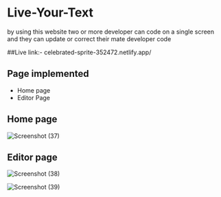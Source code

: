 # Live-Your-Text
by using this website two or more developer can code on a single screen and they can update or correct their mate developer code

##Live link:- celebrated-sprite-352472.netlify.app/
## Page implemented

- Home page
- Editor Page
## Home page


![Screenshot (37)](https://user-images.githubusercontent.com/101393601/222902136-f3204ba8-cf55-4f5a-a872-38bcf857e182.png)

## Editor page

![Screenshot (38)](https://user-images.githubusercontent.com/101393601/222902165-c8d35294-146b-412d-8295-2469cbefbd6d.png)


![Screenshot (39)](https://user-images.githubusercontent.com/101393601/222902173-2546b093-cf4e-4f14-b7f0-a0042d0ed880.png)
